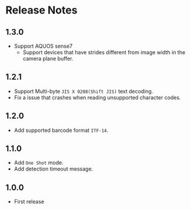# Release Notes

## 1.3.0

- Support AQUOS sense7
  - Support devices that have strides different from image width in the camera plane buffer.

## 1.2.1

- Support Multi-byte `JIS X 0208(Shift JIS)` text decoding.
- Fix a issue that crashes when reading unsupported character codes.

## 1.2.0

- Add supported barcode format `ITF-14`.

## 1.1.0

- Add `One Shot` mode.
- Add detection timeout message.

## 1.0.0

- First release